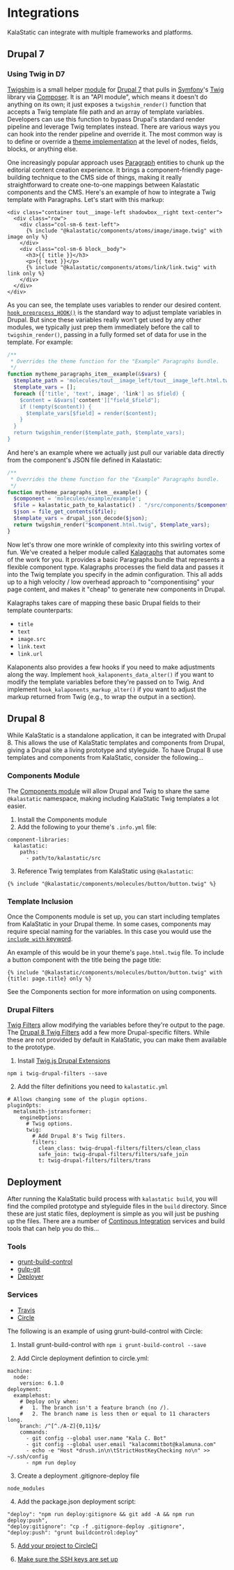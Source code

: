 # Integrations

KalaStatic can integrate with multiple frameworks and platforms.

<!--
## Wordpress (or other integrations)
-->

## Drupal 7

<!--
### Kalastatic.module
- Where does kalastatic live?
- Including of Drupal assests
- Serving KalaStatic assets through Drupal
  - Permissions for styleguide/prototype
-->

### Using Twig in D7

[Twigshim](https://github.com/kalamuna/twigshim) is a small helper [module](https://www.drupal.org/docs/7/extending-drupal-7/installing-contributed-modules) for [Drupal 7](https://www.drupal.org/drupal-7.0) that pulls in [Symfony](https://symfony.com/)'s [Twig](http://twig.sensiolabs.org/) library via [Composer](https://getcomposer.org/). It is an "API module", which means it doesn't do anything on its own; it just exposes a `twigshim_render()` function that accepts a Twig template file path and an array of template variables. Developers can use this function to bypass Drupal's standard render pipeline and leverage Twig templates instead. There are various ways you can hook into the render pipeline and override it. The most common way is to define or override a [theme implementation](https://api.drupal.org/api/drupal/includes%21theme.inc/function/theme/7.x) at the level of nodes, fields, blocks, or anything else.

One increasingly popular approach uses [Paragraph](https://www.drupal.org/project/paragraphs) entities to chunk up the editorial content creation experience. It brings a component-friendly page-building technique to the CMS side of things, making it really straightforward to create one-to-one mappings between Kalastatic components and the CMS. Here's an example of how to integrate a Twig template with Paragraphs. Let's start with this markup:

```twig
<div class="container tout__image-left shadowbox__right text-center">
  <div class="row">
    <div class="col-sm-6 text-left">
      {% include "@kalastatic/components/atoms/image/image.twig" with image only %}
    </div>
    <div class="col-sm-6 block__body">
      <h3>{{ title }}</h3>
      <p>{{ text }}</p>
      {% include "@kalastatic/components/atoms/link/link.twig" with link only %}
    </div>
  </div>
</div>
```

As you can see, the template uses variables to render our desired content. [`hook_preprocess_HOOK()`](https://api.drupal.org/api/drupal/modules%21system%21theme.api.php/function/hook_preprocess_HOOK/7.x) is the standard way to adjust template variables in Drupal. But since these variables really won't get used by any other modules, we typically just prep them immediately before the call to `twigshim_render()`, passing in a fully formed set of data for use in the template. For example:

```php
/**
 * Overrides the theme function for the "Example" Paragraphs bundle.
 */
function mytheme_paragraphs_item__example(&$vars) {
  $template_path = 'molecules/tout__image_left/tout__image_left.html.twig';
  $template_vars = [];
  foreach (['title', 'text', image', 'link'] as $field) {
    $content = &$vars['content']["field_$field"];
    if (!empty($content)) {
      $template_vars[$field] = render($content);
    }
  }
  return twigshim_render($template_path, $template_vars);
}
```

And here's an example where we actually just pull our variable data directly from the component's JSON file defined in Kalastatic:
```php
/**
 * Overrides the theme function for the "Example" Paragraphs bundle.
 */
function mytheme_paragraphs_item__example() {
  $component = 'molecules/example/example';
  $file = kalastatic_path_to_kalastatic() . "/src/components/$component.json";
  $json = file_get_contents($file);
  $template_vars = drupal_json_decode($json);
  return twigshim_render("$component.html.twig", $template_vars);
}
```

Now let's throw one more wrinkle of complexity into this swirling vortex of fun. We've created a helper module called [Kalagraphs](https://github.com/kalamuna/kalaponents) that automates some of the work for you. It provides a basic Paragraphs bundle that represents a flexible component type. Kalagraphs processes the field data and passes it into the Twig template you specify in the admin configuration. This all adds up to a high velocity / low overhead approach to "componentising" your page content, and makes it "cheap" to generate new components in Drupal.

Kalagraphs takes care of mapping these basic Drupal fields to their template counterparts:

-   `title`
-   `text`
-   `image.src`
-   `link.text`
-   `link.url`

Kalaponents also provides a few hooks if you need to make adjustments along the way. Implement `hook_kalaponents_data_alter()` if you want to modify the template variables before they're passed on to Twig. And implement `hook_kalaponents_markup_alter()` if you want to adjust the markup returned from Twig (e.g., to wrap the output in a section).

## Drupal 8

While KalaStatic is a standalone application, it can be integrated with Drupal 8. This allows the use of KalaStatic templates and components from Drupal, giving a Drupal site a living prototype and styleguide. To have Drupal 8 use templates and components from KalaStatic, consider the following...

### Components Module

The [Components module](https://www.drupal.org/project/components) will allow Drupal and Twig to share the same `@kalastatic` namespace, making including KalaStatic Twig templates a lot easier.

1. Install the Components module
2. Add the following to your theme's `.info.yml` file:

```
component-libraries:
  kalastatic:
    paths:
      - path/to/kalastatic/src
```

3. Reference Twig templates from KalaStatic using `@kalastatic`:

```
{% include "@kalastatic/components/molecules/button/button.twig" %}
```

### Template Inclusion

Once the Components module is set up, you can start including templates from KalaStatic in your Drupal theme. In some cases, components may require special naming for the variables. In this case you would use the [`include with` keyword](http://twig.sensiolabs.org/doc/2.x/tags/include.html).

An example of this would be in your theme's `page.html.twig` file. To include a button component with the title being the page title:

```
{% include "@kalastatic/components/molecules/button/button.twig" with {title: page.title} only %}
```

See the Components section for more information on using components.

### Drupal Filters

[Twig Filters](http://twig.sensiolabs.org/doc/2.x/filters/index.html) allow modifying the variables before they're output to the page. The [Drupal 8 Twig Filters](https://www.drupal.org/docs/8/theming/twig/filters-modifying-variables-in-twig-templates) add a few more Drupal-specific filters. While these are not provided by default in KalaStatic, you can make them available to the prototype.

1. Install [Twig.js Drupal Extensions](https://github.com/kalamuna/twig-drupal-filters)
```
npm i twig-drupal-filters --save
```
2. Add the filter definitions you need to `kalastatic.yml`

```
# Allows changing some of the plugin options.
pluginOpts:
  metalsmith-jstransformer:
    engineOptions:
      # Twig options.
      twig:
        # Add Drupal 8's Twig filters.
        filters:
          clean_class: twig-drupal-filters/filters/clean_class
          safe_join: twig-drupal-filters/filters/safe_join
          t: twig-drupal-filters/filters/trans
```

## Deployment

After running the KalaStatic build process with `kalastatic build`, you will find the compiled prototype and styleguide files in the `build` directory. Since these are just static files, deployment is simple as you will just be pushing up the files. There are a number of [Continous Integration](https://en.wikipedia.org/wiki/Continuous_integration) services and build tools that can help you do this...

### Tools

- [grunt-build-control](https://github.com/robwierzbowski/grunt-build-control)
- [gulp-git](https://www.npmjs.com/package/gulp-git)
- [Deployer](https://deployer.org/)

### Services

- [Travis](https://docs.travis-ci.com/user/deployment/)
- [Circle](https://circleci.com/docs/2.0/deployments/#nav-button)

The following is an example of using grunt-build-control with Circle:

1. Install grunt-build-control with `npm i grunt-build-control --save`

2. Add Circle deployment defintion to circle.yml:
```
machine:
  node:
    version: 6.1.0
deployment:
  examplehost:
    # Deploy only when:
    #   1. The branch isn't a feature branch (no /).
    #   2. The branch name is less then or equal to 11 characters long.
    branch: /^[^./A-Z]{0,11}$/
    commands:
      - git config --global user.name "Kala C. Bot"
      - git config --global user.email "kalacommitbot@kalamuna.com"
      - echo -e "Host *drush.in\n\tStrictHostKeyChecking no\n" >> ~/.ssh/config
      - npm run deploy
```

3. Create a deployment .gitignore-deploy file

```
node_modules
```

4. Add the package.json deployment script:

```
"deploy": "npm run deploy:gitignore && git add -A && npm run deploy:push",
"deploy:gitignore": "cp -f .gitignore-deploy .gitignore",
"deploy:push": "grunt buildcontrol:deploy"
```

5. [Add your project to CircleCI](https://circleci.com/docs/2.0/first-steps/#adding-projects)

6. [Make sure the SSH keys are set up](https://circleci.com/docs/2.0/project-walkthrough/#deploy-through-circleci)
